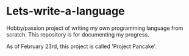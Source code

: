 # Lets-write-a-language
Hobby/passion project of writing my own programming language from scratch. This repository is for documenting my progress.

As of February 23rd, this project is called 'Project Pancake'.
